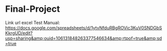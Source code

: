 # Final-Project
Link url excel Test Manual:
https://docs.google.com/spreadsheets/d/1ytvNfduRBgROVic3KuV0SNDGbSKkrgUD/edit?usp=sharing&amp;ouid=106131848263377546634&amp;rtpof=true&amp;sd=true
